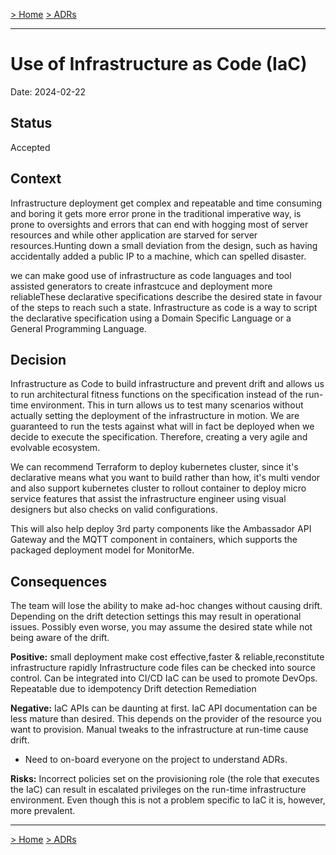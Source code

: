 [> Home](../README.md)    [> ADRs](README.md)

---

# Use of Infrastructure as Code (IaC)

Date: 2024-02-22

## Status

Accepted

## Context
Infrastructure deployment get complex and repeatable and time consuming and  boring it gets more error prone in the traditional imperative way, is prone to oversights and errors that can end with hogging most of server resources  and while other application are starved for server resources.Hunting down a small deviation from the design, such as having accidentally added a public IP to a machine, which can spelled disaster. 

we can make good use of infrastructure as code languages and tool assisted generators to create infrastcuce and deployment more reliableThese declarative specifications describe the desired state in favour of the steps to reach such a state. Infrastructure as code is a way to script the declarative specification using a Domain Specific Language or a General Programming Language.

## Decision
Infrastructure as Code to build infrastructure and prevent drift and allows us to run architectural fitness functions on the specification instead of the run-time environment. This in turn allows us to test many scenarios without actually setting the deployment of the infrastructure in motion. We are guaranteed to run the tests against what will in fact be deployed when we decide to execute the specification. Therefore, creating a very agile and evolvable ecosystem. 

We can recommend Terraform to deploy kubernetes cluster, since it's declarative means what you want to build rather than how, it's multi vendor and also support kubernetes cluster to rollout container to deploy micro service features that assist the infrastructure engineer using visual designers but also checks on valid configurations. 

This will also help deploy 3rd party components like the Ambassador API Gateway and the MQTT component in containers, which supports the packaged deployment model for MonitorMe. 

## Consequences
The team will lose the ability to make ad-hoc changes without causing drift. Depending on the drift detection settings this may result in operational issues. Possibly even worse, you may assume the desired state while not being aware of the drift.

**Positive:**
small deployment make cost effective,faster & reliable,reconstitute infrastructure rapidly
Infrastructure code files can be checked into source control.
Can be integrated into CI/CD
IaC can be used to promote DevOps.
Repeatable due to idempotency
Drift detection
Remediation

**Negative:**
IaC APIs can be daunting at first.
IaC API documentation can be less mature than desired. This depends on the provider of the resource you want to provision.
Manual tweaks to the infrastructure at run-time cause drift.
- Need to on-board everyone on the project to understand ADRs.

**Risks:**
Incorrect policies set on the provisioning role (the role that executes the IaC) can result in escalated privileges on the run-time infrastructure environment. Even though this is not a problem specific to IaC it is, however, more prevalent.

---

[> Home](../README.md)    [> ADRs](README.md)
